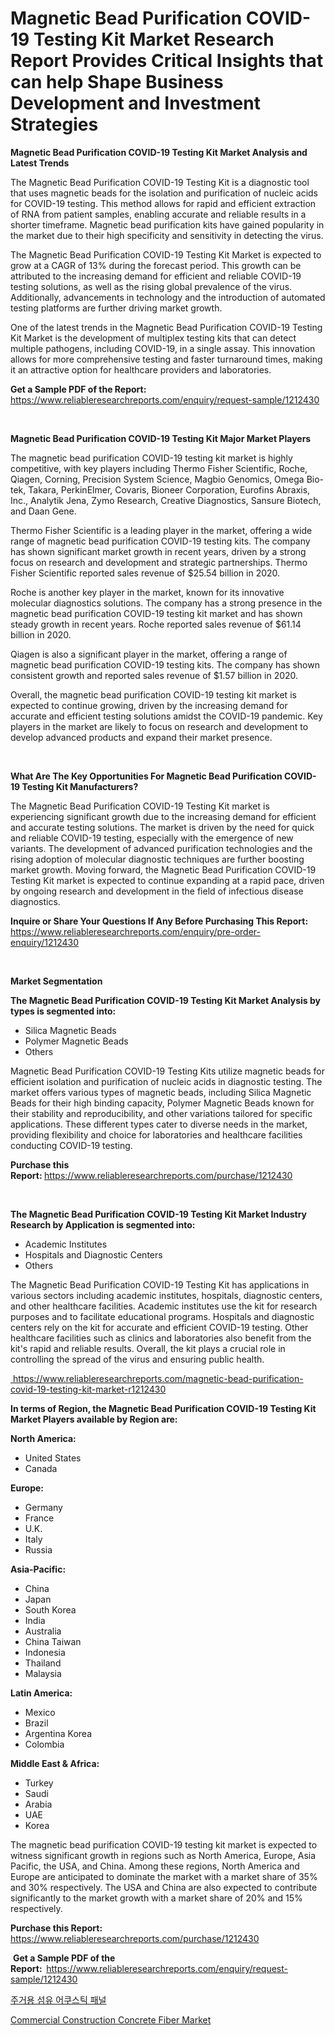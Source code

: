 <p><h1>Magnetic Bead Purification COVID-19 Testing Kit Market Research Report Provides Critical Insights that can help Shape Business Development and Investment Strategies</h1></p><p><strong>Magnetic Bead Purification COVID-19 Testing Kit Market Analysis and Latest Trends</strong></p>
<p><p>The Magnetic Bead Purification COVID-19 Testing Kit is a diagnostic tool that uses magnetic beads for the isolation and purification of nucleic acids for COVID-19 testing. This method allows for rapid and efficient extraction of RNA from patient samples, enabling accurate and reliable results in a shorter timeframe. Magnetic bead purification kits have gained popularity in the market due to their high specificity and sensitivity in detecting the virus.</p><p>The Magnetic Bead Purification COVID-19 Testing Kit Market is expected to grow at a CAGR of 13% during the forecast period. This growth can be attributed to the increasing demand for efficient and reliable COVID-19 testing solutions, as well as the rising global prevalence of the virus. Additionally, advancements in technology and the introduction of automated testing platforms are further driving market growth.</p><p>One of the latest trends in the Magnetic Bead Purification COVID-19 Testing Kit Market is the development of multiplex testing kits that can detect multiple pathogens, including COVID-19, in a single assay. This innovation allows for more comprehensive testing and faster turnaround times, making it an attractive option for healthcare providers and laboratories.</p></p>
<p><strong>Get a Sample PDF of the Report:&nbsp;</strong> <a href="https://www.reliableresearchreports.com/enquiry/request-sample/1212430">https://www.reliableresearchreports.com/enquiry/request-sample/1212430</a></p>
<p>&nbsp;</p>
<p><strong>Magnetic Bead Purification COVID-19 Testing Kit Major Market Players</strong></p>
<p><p>The magnetic bead purification COVID-19 testing kit market is highly competitive, with key players including Thermo Fisher Scientific, Roche, Qiagen, Corning, Precision System Science, Magbio Genomics, Omega Bio-tek, Takara, PerkinElmer, Covaris, Bioneer Corporation, Eurofins Abraxis, Inc., Analytik Jena, Zymo Research, Creative Diagnostics, Sansure Biotech, and Daan Gene.</p><p>Thermo Fisher Scientific is a leading player in the market, offering a wide range of magnetic bead purification COVID-19 testing kits. The company has shown significant market growth in recent years, driven by a strong focus on research and development and strategic partnerships. Thermo Fisher Scientific reported sales revenue of $25.54 billion in 2020.</p><p>Roche is another key player in the market, known for its innovative molecular diagnostics solutions. The company has a strong presence in the magnetic bead purification COVID-19 testing kit market and has shown steady growth in recent years. Roche reported sales revenue of $61.14 billion in 2020.</p><p>Qiagen is also a significant player in the market, offering a range of magnetic bead purification COVID-19 testing kits. The company has shown consistent growth and reported sales revenue of $1.57 billion in 2020.</p><p>Overall, the magnetic bead purification COVID-19 testing kit market is expected to continue growing, driven by the increasing demand for accurate and efficient testing solutions amidst the COVID-19 pandemic. Key players in the market are likely to focus on research and development to develop advanced products and expand their market presence.</p></p>
<p>&nbsp;</p>
<p><strong>What Are The Key Opportunities For Magnetic Bead Purification COVID-19 Testing Kit Manufacturers?</strong></p>
<p><p>The Magnetic Bead Purification COVID-19 Testing Kit market is experiencing significant growth due to the increasing demand for efficient and accurate testing solutions. The market is driven by the need for quick and reliable COVID-19 testing, especially with the emergence of new variants. The development of advanced purification technologies and the rising adoption of molecular diagnostic techniques are further boosting market growth. Moving forward, the Magnetic Bead Purification COVID-19 Testing Kit market is expected to continue expanding at a rapid pace, driven by ongoing research and development in the field of infectious disease diagnostics.</p></p>
<p><strong>Inquire or Share Your Questions If Any Before Purchasing This Report:</strong> <a href="https://www.reliableresearchreports.com/enquiry/pre-order-enquiry/1212430">https://www.reliableresearchreports.com/enquiry/pre-order-enquiry/1212430</a></p>
<p>&nbsp;</p>
<p><strong>Market Segmentation</strong></p>
<p><strong>The Magnetic Bead Purification COVID-19 Testing Kit Market Analysis by types is segmented into:</strong></p>
<p><ul><li>Silica Magnetic Beads</li><li>Polymer Magnetic Beads</li><li>Others</li></ul></p>
<p><p>Magnetic Bead Purification COVID-19 Testing Kits utilize magnetic beads for efficient isolation and purification of nucleic acids in diagnostic testing. The market offers various types of magnetic beads, including Silica Magnetic Beads for their high binding capacity, Polymer Magnetic Beads known for their stability and reproducibility, and other variations tailored for specific applications. These different types cater to diverse needs in the market, providing flexibility and choice for laboratories and healthcare facilities conducting COVID-19 testing.</p></p>
<p><strong>Purchase this Report:&nbsp;</strong><a href="https://www.reliableresearchreports.com/purchase/1212430">https://www.reliableresearchreports.com/purchase/1212430</a></p>
<p>&nbsp;</p>
<p><strong>The Magnetic Bead Purification COVID-19 Testing Kit Market Industry Research by Application is segmented into:</strong></p>
<p><ul><li>Academic Institutes</li><li>Hospitals and Diagnostic Centers</li><li>Others</li></ul></p>
<p><p>The Magnetic Bead Purification COVID-19 Testing Kit has applications in various sectors including academic institutes, hospitals, diagnostic centers, and other healthcare facilities. Academic institutes use the kit for research purposes and to facilitate educational programs. Hospitals and diagnostic centers rely on the kit for accurate and efficient COVID-19 testing. Other healthcare facilities such as clinics and laboratories also benefit from the kit's rapid and reliable results. Overall, the kit plays a crucial role in controlling the spread of the virus and ensuring public health.</p></p>
<p><a href="https://www.reliableresearchreports.com/magnetic-bead-purification-covid-19-testing-kit-market-r1212430">&nbsp;https://www.reliableresearchreports.com/magnetic-bead-purification-covid-19-testing-kit-market-r1212430</a></p>
<p><strong>In terms of Region, the Magnetic Bead Purification COVID-19 Testing Kit Market Players available by Region are:</strong></p>
<p>
    <p> <strong> North America: </strong>
        <ul>
            <li>United States</li>
            <li>Canada</li>
        </ul>
        </p> 
    <p> <strong> Europe: </strong>
        <ul>
            <li>Germany</li>
            <li>France</li>
            <li>U.K.</li>
            <li>Italy</li>
            <li>Russia</li>
        </ul>
        </p> 
    <p> <strong> Asia-Pacific: </strong>
        <ul>
            <li>China</li>
            <li>Japan</li>
            <li>South Korea</li>
            <li>India</li>
            <li>Australia</li>
            <li>China Taiwan</li>
            <li>Indonesia</li>
            <li>Thailand</li>
            <li>Malaysia</li>
        </ul>
        </p> 
    <p> <strong> Latin America: </strong>
        <ul>
            <li>Mexico</li>
            <li>Brazil</li>
            <li>Argentina Korea</li>
            <li>Colombia</li>
        </ul>
        </p> 
    <p> <strong> Middle East & Africa: </strong>
        <ul>
            <li>Turkey</li>
            <li>Saudi</li>
            <li>Arabia</li>
            <li>UAE</li>
            <li>Korea</li>
        </ul>
    </p>
    </p>
<p><p>The magnetic bead purification COVID-19 testing kit market is expected to witness significant growth in regions such as North America, Europe, Asia Pacific, the USA, and China. Among these regions, North America and Europe are anticipated to dominate the market with a market share of 35% and 30% respectively. The USA and China are also expected to contribute significantly to the market growth with a market share of 20% and 15% respectively.</p></p>
<p><strong>Purchase this Report: </strong><a href="https://www.reliableresearchreports.com/purchase/1212430">https://www.reliableresearchreports.com/purchase/1212430</a></p>
<p>&nbsp;<strong>Get a Sample PDF of the Report:&nbsp;&nbsp;</strong><a href="https://www.reliableresearchreports.com/enquiry/request-sample/1212430">https://www.reliableresearchreports.com/enquiry/request-sample/1212430</a></p>
<p><strong></strong></p>
<p><p><a href="https://github.com/LuckeyCorbin/Market-Research-Report-List-1/blob/main/226072195699.md">주거용 섬유 어쿠스틱 패널</a></p><p><a href="https://view.publitas.com/reportprime-1/commercial-construction-concrete-fiber-market-exploring-market-share-market-trends-and-future-growth/">Commercial Construction Concrete Fiber Market</a></p></p>